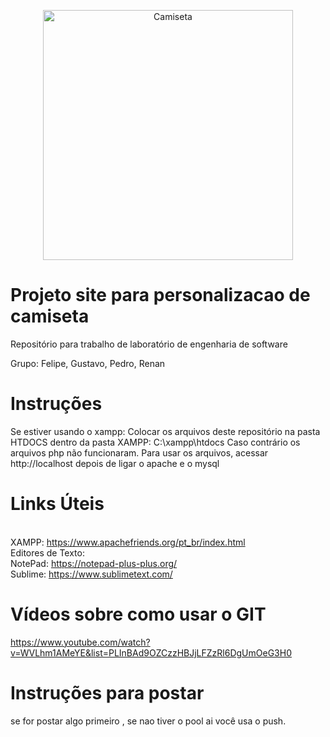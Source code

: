 <p align="center">
  <a href="https://cakephp.org/" target="_blank" >
    <img alt="Camiseta" src="https://img.clasf.com.br/2016/05/30/Kit-Com-3-Camisetas-Personalizadas-Festa-Infantil-E-Criana-20160530233949.jpg" width="400" />
  </a>
</p>

# Projeto site para personalizacao de camiseta

Repositório para trabalho de laboratório de engenharia de software

Grupo: Felipe, Gustavo, Pedro, Renan

# Instruções

Se estiver usando o xampp: Colocar os arquivos deste repositório na pasta HTDOCS dentro da pasta XAMPP: C:\xampp\htdocs
Caso contrário os arquivos php não funcionaram.
Para usar os arquivos, acessar http://localhost depois de ligar o apache e o mysql

# Links Úteis

<br>XAMPP: https://www.apachefriends.org/pt_br/index.html
<br>Editores de Texto: 
<br>NotePad: https://notepad-plus-plus.org/
<br>Sublime: https://www.sublimetext.com/

# Vídeos sobre como usar o GIT

https://www.youtube.com/watch?v=WVLhm1AMeYE&list=PLInBAd9OZCzzHBJjLFZzRl6DgUmOeG3H0

# Instruções para postar
se for postar algo primeiro <commit> , se nao tiver o pool ai você usa o push.
